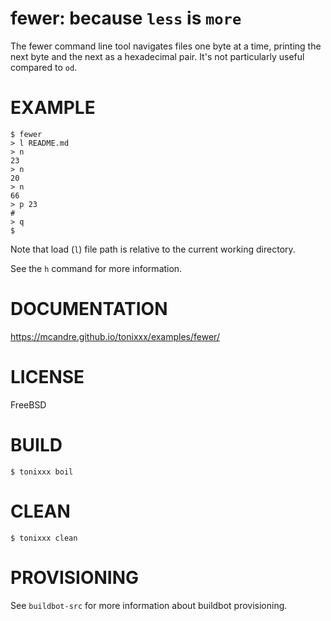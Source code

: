 # fewer: because `less` is `more`

The fewer command line tool navigates files one byte at a time, printing the next byte and the next as a hexadecimal pair. It's not particularly useful compared to `od`.

# EXAMPLE

```console
$ fewer
> l README.md
> n
23
> n
20
> n
66
> p 23
#
> q
$
```

Note that load (`l`) file path is relative to the current working directory.

See the `h` command for more information.

# DOCUMENTATION

https://mcandre.github.io/tonixxx/examples/fewer/

# LICENSE

FreeBSD

# BUILD

```console
$ tonixxx boil
```

# CLEAN

```console
$ tonixxx clean
```

# PROVISIONING

See `buildbot-src` for more information about buildbot provisioning.
